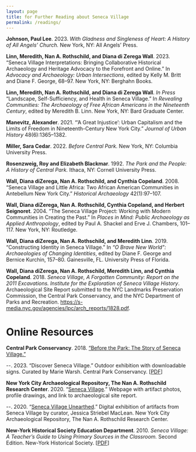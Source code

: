 ```yaml
---
layout: page
title: for Further Reading about Seneca Village
permalink: /readings/
---
```

**Johnson, Paul Lee**. 2023. *With Gladness and Singleness of Heart: A History of All Angels’ Church.* New York, NY: All Angels’ Press.

**Linn, Meredith, Nan A. Rothschild, and Diana di Zerega Wall**. 2023.	“Seneca Village Interpretations: Bringing Collaborative Historical Archaeology and Heritage Advocacy to the Forefront and Online.”  In *Advocacy and Archaeology: Urban Intersections*, edited by Kelly M. Britt and Diane F. George, 68–97. New York, NY: Berghahn Books.

**Linn, Meredith, Nan A. Rothschild, and Diana di Zerega Wall**. *In Press* “Landscape, Self-Sufficiency, and Health in Seneca Village.” In *Revealing Communities: The Archaeology of Free African Americans in the Nineteenth Century*, edited by Meredith B. Linn. New York, NY: Bard Graduate Center.

**Manevitz, Alexander**. 2021.	“’A Great Injustice’: Urban Capitalism and the Limits of Freedom in Nineteenth-Century New York City.” *Journal of Urban History* 48(6):1365–1382.

**Miller, Sara Cedar**. 2022.	*Before Central Park.* New York, NY: Columbia University Press.

**Rosenzweig, Roy and Elizabeth Blackmar**. 1992. *The Park and the People: A History of Central Park.* Ithaca, NY: Cornell University Press.

**Wall, Diana diZerega, Nan A. Rothschild, and Cynthia Copeland**. 2008. “Seneca Village and Little Africa: Two African American Communities in Antebellum New York City.” *Historical Archaeology* 42(1):97–107.

**Wall, Diana diZerega, Nan A. Rothschild, Cynthia Copeland, and Herbert Seignoret**. 2004.	“The Seneca Village Project: Working with Modern Communities in Creating the Past.” In *Places in Mind: Public Archaeology as Applied Anthropology*, edited by Paul A. Shackel and Erve J. Chambers, 101–117. New York, NY: Routledge.

**Wall, Diana diZerega, Nan A. Rothschild, and Meredith Linn**. 2019. “Constructing Identity in Seneca Village.” In *“O Brave New World": Archaeologies of Changing Identities*, edited by Diane F. George and Bernice Kurchin, 157–80. Gainesville, FL. University Press of Florida.

**Wall, Diana diZerega, Nan A. Rothschild, Meredith Linn, and Cynthia Copeland**. 2018.	*Seneca Village, A Forgotten Community: Report on the 2011 Excavations. Institute for the Exploration of Seneca Village History*. Archaeological Site Report submitted to the NYC Landmarks Preservation Commission, the Central Park Conservancy, and the NYC Department of Parks and Recreation. https://s-media.nyc.gov/agencies/lpc/arch_reports/1828.pdf.

# Online Resources

**Central Park Conservancy**. 2018.	[“Before the Park: The Story of Seneca Village.”](https://www.centralparknyc.org/articles/seneca-village)

--. 2023. “Discover Seneca Village.” Outdoor exhibition with downloadable signs. Curated by Marie Warsh. Central Park Conservancy. [[PDF](https://s3.amazonaws.com/assets.centralparknyc.org/media/documents/SenecaVillage_Signs_2023.pdf)]

**New York City Archaeological Repository, The Nan A. Rothschild Research Center**. 2020. “[Seneca Village](https://archaeology.cityofnewyork.us/collection/map/seneca-village).” Webpage with artifact photos, profile drawings, and link to archaeological site report.

--. 2020. “[Seneca Village Unearthed](https://archaeology.cityofnewyork.us/collection/digital-exhibitions/seneca-village-unearthed/page/1/view_as/grid).” Digital exhibition of artifacts from Seneca Village by curator, Jessica Striebel MacLean. New York City Archaeological Repository, The Nan A. Rothschild Research Center.

**New-York Historical Society Education Department**. 2010.	*Seneca Village: A Teacher’s Guide to Using Primary Sources in the Classroom.* Second Edition. New-York Historical Society. [[PDF](https://nyhs-prod.cdn.prismic.io/nyhs-prod/05a15797-cc2c-4360-a804-0bae8d3cec80_Seneca_Village_NYHS.pdf)] 

